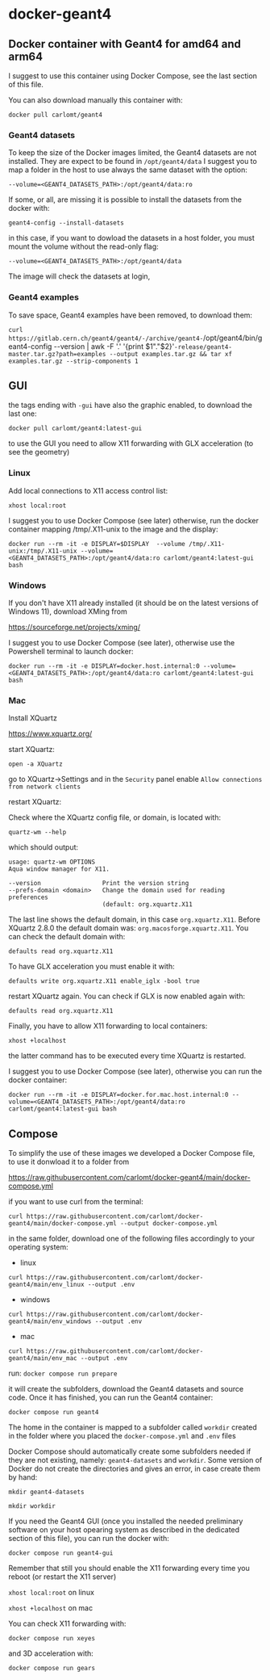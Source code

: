 # docker-geant4

## Docker container with Geant4 for amd64 and arm64

I suggest to use this container using Docker Compose, see the last section of this file.

You can also download manually this container with:

`docker pull carlomt/geant4`

### Geant4 datasets

To keep the size of the Docker images limited, the Geant4 datasets are not installed. They are expect to be found in
`/opt/geant4/data`
I suggest you to map a folder in the host to use always the same dataset with the option:

`--volume=<GEANT4_DATASETS_PATH>:/opt/geant4/data:ro`

If some, or all, are missing it is possible to install the datasets from the docker with:

`geant4-config --install-datasets`

in this case, if you want to dowload the datasets in a host folder, you must mount the volume without the read-only flag:

`--volume=<GEANT4_DATASETS_PATH>:/opt/geant4/data`

The image will check the datasets at login, 

### Geant4 examples

To save space, Geant4 examples have been removed, to download them:

`curl https://gitlab.cern.ch/geant4/geant4/-/archive/geant4-`/opt/geant4/bin/geant4-config --version | awk -F '.' '{print $1"."$2}'`-release/geant4-master.tar.gz?path=examples --output examples.tar.gz && tar xf examples.tar.gz --strip-components 1`

## GUI

the tags ending with `-gui` have also the graphic enabled, to download the last one:

`docker pull carlomt/geant4:latest-gui`

to use the GUI you need to allow X11 forwarding with GLX acceleration (to see the geometry)

### Linux
Add local connections to X11 access control list:

`xhost local:root`

I suggest you to use Docker Compose (see later) otherwise, run the docker container mapping /tmp/.X11-unix to the image and the display:
```
docker run --rm -it -e DISPLAY=$DISPLAY  --volume /tmp/.X11-unix:/tmp/.X11-unix --volume=<GEANT4_DATASETS_PATH>:/opt/geant4/data:ro carlomt/geant4:latest-gui bash
```

### Windows
If you don't have X11 already installed (it should be on the latest versions of Windows 11), download XMing from

https://sourceforge.net/projects/xming/

I suggest you to use Docker Compose (see later), otherwise use the Powershell terminal to launch docker:
```
docker run --rm -it -e DISPLAY=docker.host.internal:0 --volume=<GEANT4_DATASETS_PATH>:/opt/geant4/data:ro carlomt/geant4:latest-gui bash
```

### Mac
Install XQuartz

https://www.xquartz.org/

start XQuartz:

`open -a XQuartz`

go to XQuartz->Settings and in the `Security` panel enable `Allow connections from network clients`

restart XQuartz:

Check where the XQuartz config file, or domain, is located with:

`quartz-wm --help`

which should output:
```
usage: quartz-wm OPTIONS
Aqua window manager for X11.

--version                 Print the version string
--prefs-domain <domain>   Change the domain used for reading preferences
                          (default: org.xquartz.X11
```
The last line shows the default domain, in this case `org.xquartz.X11`. Before XQuartz 2.8.0 the default domain was: `org.macosforge.xquartz.X11`.
You can check the default domain  with:
```
defaults read org.xquartz.X11
```
To have GLX acceleration you must enable it with:
```
defaults write org.xquartz.X11 enable_iglx -bool true
```
restart XQuartz again. You can check if GLX is now enabled again with:
```
defaults read org.xquartz.X11
```
Finally, you have to allow X11 forwarding to local containers:
```
xhost +localhost
```
the latter command has to be executed every time XQuartz is restarted.

I suggest you to use Docker Compose (see later), otherwise you can run the docker container:
```
docker run --rm -it -e DISPLAY=docker.for.mac.host.internal:0 --volume=<GEANT4_DATASETS_PATH>:/opt/geant4/data:ro carlomt/geant4:latest-gui bash
```

## Compose

To simplify the use of these images we developed a Docker Compose file, to use it donwload it to a folder from

https://raw.githubusercontent.com/carlomt/docker-geant4/main/docker-compose.yml

if you want to use curl from the terminal:
```
curl https://raw.githubusercontent.com/carlomt/docker-geant4/main/docker-compose.yml --output docker-compose.yml
```

in the same folder, download one of the following files accordingly to your operating system:

- linux
```
curl https://raw.githubusercontent.com/carlomt/docker-geant4/main/env_linux --output .env
```
- windows
```
curl https://raw.githubusercontent.com/carlomt/docker-geant4/main/env_windows --output .env
```
- mac
```
curl https://raw.githubusercontent.com/carlomt/docker-geant4/main/env_mac --output .env
```

run:
`docker compose run prepare`

it will create the subfolders, download the Geant4 datasets and source code. Once it has finished, you can run the Geant4 container:

`docker compose run geant4`

The home in the container is mapped to a subfolder called `workdir` created in the folder where you placed the `docker-compose.yml` and `.env` files

Docker Compose should automatically create some subfolders needed if they are not existing, namely: `geant4-datasets` and `workdir`. Some version of Docker do not create the directories and gives an error, in case create them by hand:

`mkdir geant4-datasets`

`mkdir workdir`

If you need the Geant4 GUI (once you installed the needed preliminary software on your host opearing system as described in the dedicated section of this file), you can run the docker with:

`docker compose run geant4-gui`

Remember that still you should enable the X11 forwarding every time you reboot (or restart the X11 server)

`xhost local:root` on linux

`xhost +localhost` on mac

You can check X11 forwarding with:

`docker compose run xeyes`

and 3D acceleration with:

`docker compose run gears`

